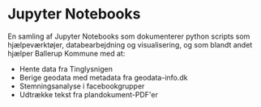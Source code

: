# Jupyter Notebooks
En samling af Jupyter Notebooks som dokumenterer python scripts som hjælpeværktøjer, databearbejdning og visualisering, og som blandt andet hjælper Ballerup Kommune med at:
* Hente data fra Tinglysnigen
* Berige geodata med metadata fra geodata-info.dk
* Stemningsanalyse i facebookgrupper
* Udtrække tekst fra plandokument-PDF'er
